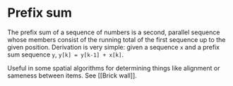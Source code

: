 # Prefix sum
The prefix sum of a sequence of numbers is a second, parallel sequence whose members consist of the running total of the first sequence up to the given position.  Derivation is very simple:  given a sequence `x` and a prefix sum sequence `y`, `y[k] = y[k-1] + x[k]`.

Useful in some spatial algorithms for determining things like alignment or sameness between items.  See [[Brick wall]].